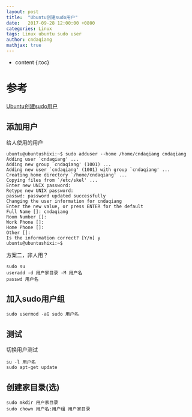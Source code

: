 ```yaml
---
layout: post
title:  "Ubuntu创建sudo用户"
date:   2017-09-28 12:00:00 +0800
categories: Linux
tags: Linux ubuntu sudo user
author: cndaqiang
mathjax: true
---
```

* content
{:toc}




# 参考
[Ubuntu创建sudo用户](http://topspeedsnail.com/ubuntu-add-sudo-user/)

## 添加用户
给人使用的用户
```
ubuntu@ubuntushixi:~$ sudo adduser --home /home/cndaqiang cndaqiang
Adding user `cndaqiang' ...
Adding new group `cndaqiang' (1001) ...
Adding new user `cndaqiang' (1001) with group `cndaqiang' ...
Creating home directory `/home/cndaqiang' ...
Copying files from `/etc/skel' ...
Enter new UNIX password:
Retype new UNIX password:
passwd: password updated successfully
Changing the user information for cndaqiang
Enter the new value, or press ENTER for the default
Full Name []: cndaqiang
Room Number []:
Work Phone []:
Home Phone []:
Other []:
Is the information correct? [Y/n] y
ubuntu@ubuntushixi:~$
```
方案二，非人用？
```
sudo su
useradd -d 用户家目录 -M 用户名
passwd 用户名
```

## 加入sudo用户组
```
sudo usermod -aG sudo 用户名
```
## 测试
切换用户测试
```
su -l 用户名
sudo apt-get update
```
## 创建家目录(选)
```
sudo mkdir 用户家目录
sudo chown 用户名:用户组 用户家目录
```